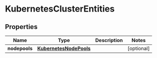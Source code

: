 

# KubernetesClusterEntities

## Properties

| Name | Type | Description | Notes |
| ------------ | ------------- | ------------- | ------------- |
| **nodepools** | [**KubernetesNodePools**](KubernetesNodePools.md) |  |  [optional] |


